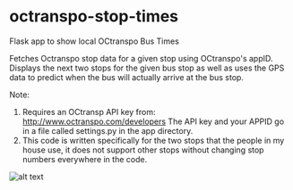 # octranspo-stop-times
Flask app to show local OCtranspo Bus Times

Fetches Octranspo stop data for a given stop using OCtranspo's appID.
Displays the next two stops for the given bus stop as well as uses the GPS data to predict when the bus will actually arrive at the bus stop.

Note:
1) Requires an OCtransp API key from: http://www.octranspo.com/developers
The API key and your APPID go in a file called settings.py in the app directory.
2) This code is written specifically for the two stops that the people in my house use, it does not support other stops without changing stop numbers everywhere in the code.

![alt text][1]

  [1]: https://i.imgur.com/fBWpnUL.png

